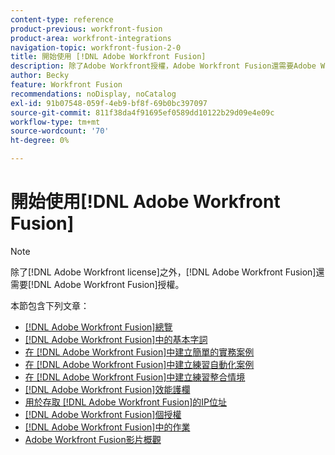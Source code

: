 ```yaml
---
content-type: reference
product-previous: workfront-fusion
product-area: workfront-integrations
navigation-topic: workfront-fusion-2-0
title: 開始使用 [!DNL Adobe Workfront Fusion]
description: 除了Adobe Workfront授權，Adobe Workfront Fusion還需要Adobe Workfront Fusion授權。
author: Becky
feature: Workfront Fusion
recommendations: noDisplay, noCatalog
exl-id: 91b07548-059f-4eb9-bf8f-69b0bc397097
source-git-commit: 811f38da4f91695ef0589dd10122b29d09e4e09c
workflow-type: tm+mt
source-wordcount: '70'
ht-degree: 0%

---
```


# 開始使用[!DNL Adobe Workfront Fusion]

>[!NOTE]
>
>除了[!DNL Adobe Workfront license]之外，[!DNL Adobe Workfront Fusion]還需要[!DNL Adobe Workfront Fusion]授權。

本節包含下列文章：

* [[!DNL Adobe Workfront Fusion]總覽](../../workfront-fusion/get-started/workfront-fusion-overview.md)
* [ [!DNL Adobe Workfront Fusion]中的基本字詞](../../workfront-fusion/get-started/basic-terms.md)
* [在 [!DNL Adobe Workfront Fusion]中建立簡單的實務案例](/help/quicksilver/workfront-fusion/get-started/build-practice-scenarios/create-practice-scenarios.md)
* [在 [!DNL Adobe Workfront Fusion]中建立練習自動化案例](../../workfront-fusion/get-started/create-a-practice-automation-scenario.md)
* [在 [!DNL Adobe Workfront Fusion]中建立練習整合情境](../../workfront-fusion/get-started/create-a-practice-scenario.md)
* [[!DNL Adobe Workfront Fusion]效能護欄](../../workfront-fusion/get-started/fusion-performance-guardrails.md)
* [用於存取 [!DNL Adobe Workfront Fusion]的IP位址](../../workfront-fusion/get-started/ip-addresses-for-fusion.md)
* [[!DNL Adobe Workfront Fusion]個授權](../../workfront-fusion/get-started/license-automation-vs-integration.md)
* [ [!DNL Adobe Workfront Fusion]中的作業](../../workfront-fusion/get-started/operations-in-workfront-fusion.md)
* [Adobe Workfront Fusion影片概觀](/help/quicksilver/workfront-fusion/get-started/fusion-basics-videos.md)
